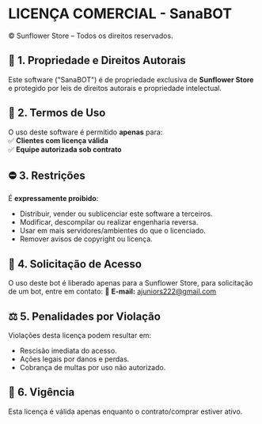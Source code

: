 # LICENÇA COMERCIAL - SanaBOT  
© Sunflower Store – Todos os direitos reservados.  

## 📌 1. Propriedade e Direitos Autorais  
Este software ("SanaBOT") é de propriedade exclusiva de **Sunflower Store** e protegido por leis de direitos autorais e propriedade intelectual.  

## 🔐 2. Termos de Uso  
O uso deste software é permitido **apenas** para:  
✅ **Clientes com licença válida**  
✅ **Equipe autorizada sob contrato**  

## ⛔ 3. Restrições  
É **expressamente proibido**:  
- Distribuir, vender ou sublicenciar este software a terceiros.  
- Modificar, descompilar ou realizar engenharia reversa.  
- Usar em mais servidores/ambientes do que o licenciado.  
- Remover avisos de copyright ou licença.  

## 📝 4. Solicitação de Acesso  
O uso deste bot é liberado apenas para a Sunflower Store, para solicitação de um bot, entre em contato:
📧 **E-mail:** ajuniors222@gmail.com  

## ⚖️ 5. Penalidades por Violação  
Violações desta licença podem resultar em:  
- Rescisão imediata do acesso.  
- Ações legais por danos e perdas.  
- Cobrança de multas por uso não autorizado.  

## 📅 6. Vigência  
Esta licença é válida apenas enquanto o contrato/comprar estiver ativo.  
